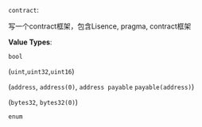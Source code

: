 `contract`: 

写一个contract框架，包含Lisence, pragma, contract框架

**Value Types**: 

`bool`

(`uint`,`uint32`,`uint16`)

(`address`, `address(0)`, `address payable` `payable(address)`)

(`bytes32`, `bytes32(0)`)

`enum`
